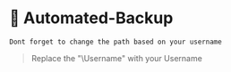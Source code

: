 # 💾 Automated-Backup

```
Dont forget to change the path based on your username
```

>Replace the "\Username" with your Username
